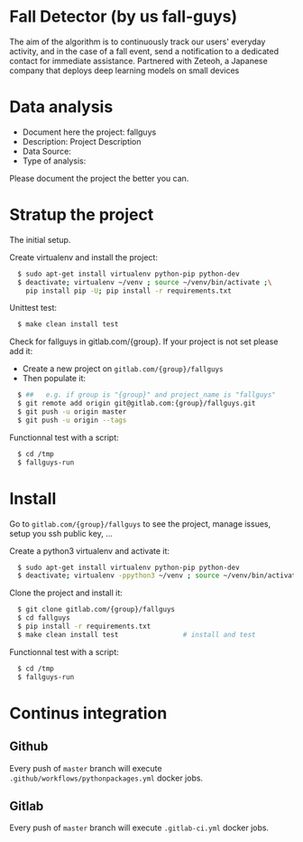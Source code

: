 # Fall Detector (by us fall-guys)

The aim of the algorithm is to continuously track our users' everyday activity, and in the case of a fall event, send a notification to a dedicated contact for immediate assistance.
Partnered with Zeteoh, a Japanese company that deploys deep learning models on small devices

# Data analysis
- Document here the project: fallguys
- Description: Project Description
- Data Source:
- Type of analysis:

Please document the project the better you can.

# Stratup the project

The initial setup.

Create virtualenv and install the project:
```bash
  $ sudo apt-get install virtualenv python-pip python-dev
  $ deactivate; virtualenv ~/venv ; source ~/venv/bin/activate ;\
    pip install pip -U; pip install -r requirements.txt
```

Unittest test:
```bash
  $ make clean install test
```

Check for fallguys in gitlab.com/{group}.
If your project is not set please add it:

- Create a new project on `gitlab.com/{group}/fallguys`
- Then populate it:

```bash
  $ ##   e.g. if group is "{group}" and project_name is "fallguys"
  $ git remote add origin git@gitlab.com:{group}/fallguys.git
  $ git push -u origin master
  $ git push -u origin --tags
```

Functionnal test with a script:
```bash
  $ cd /tmp
  $ fallguys-run
```
# Install
Go to `gitlab.com/{group}/fallguys` to see the project, manage issues,
setup you ssh public key, ...

Create a python3 virtualenv and activate it:
```bash
  $ sudo apt-get install virtualenv python-pip python-dev
  $ deactivate; virtualenv -ppython3 ~/venv ; source ~/venv/bin/activate
```

Clone the project and install it:
```bash
  $ git clone gitlab.com/{group}/fallguys
  $ cd fallguys
  $ pip install -r requirements.txt
  $ make clean install test                # install and test
```
Functionnal test with a script:
```bash
  $ cd /tmp
  $ fallguys-run
``` 

# Continus integration
## Github 
Every push of `master` branch will execute `.github/workflows/pythonpackages.yml` docker jobs.
## Gitlab
Every push of `master` branch will execute `.gitlab-ci.yml` docker jobs.
